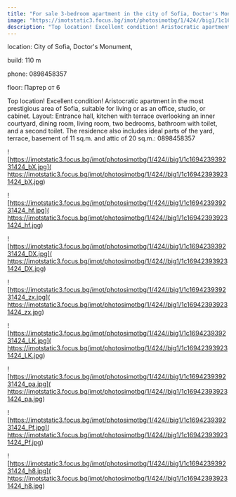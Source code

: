 ```yaml
---
title: "For sale 3-bedroom apartment in the city of Sofia, Doctor's Monument - 110 sq.m / 450000 EUR :: imot.bg Advertisement"
image: "https://imotstatic3.focus.bg/imot/photosimotbg/1/424//big1/1c169423939231424_OH.jpg"
description: "Top location! Excellent condition! Aristocratic apartment in the most prestigious area of Sofia, suitable for living or as an office, studio, or cabinet. Layout: Entrance hall, kitchen with terrace overlooking an inner courtyard, dining room, living room, two bedrooms, bathroom with toilet, and a second toilet. The residence also includes ideal parts of the yard, terrace, basement of 11 sq.m. and attic of 20 sq.m.: 0898458357"
---
```


location: City of Sofia, Doctor's Monument,

build: 110 m

phone: 0898458357

floor: Партер от 6

Top location! Excellent condition! Aristocratic apartment in the most prestigious area of Sofia, suitable for living or as an office, studio, or cabinet. Layout: Entrance hall, kitchen with terrace overlooking an inner courtyard, dining room, living room, two bedrooms, bathroom with toilet, and a second toilet. The residence also includes ideal parts of the yard, terrace, basement of 11 sq.m. and attic of 20 sq.m.: 0898458357


![https://imotstatic3.focus.bg/imot/photosimotbg/1/424//big1/1c169423939231424_bX.jpg]( https://imotstatic3.focus.bg/imot/photosimotbg/1/424//big1/1c169423939231424_bX.jpg)


![https://imotstatic3.focus.bg/imot/photosimotbg/1/424//big1/1c169423939231424_hf.jpg]( https://imotstatic3.focus.bg/imot/photosimotbg/1/424//big1/1c169423939231424_hf.jpg)


![https://imotstatic3.focus.bg/imot/photosimotbg/1/424//big1/1c169423939231424_DX.jpg]( https://imotstatic3.focus.bg/imot/photosimotbg/1/424//big1/1c169423939231424_DX.jpg)


![https://imotstatic3.focus.bg/imot/photosimotbg/1/424//big1/1c169423939231424_zx.jpg]( https://imotstatic3.focus.bg/imot/photosimotbg/1/424//big1/1c169423939231424_zx.jpg)


![https://imotstatic3.focus.bg/imot/photosimotbg/1/424//big1/1c169423939231424_LK.jpg]( https://imotstatic3.focus.bg/imot/photosimotbg/1/424//big1/1c169423939231424_LK.jpg)


![https://imotstatic3.focus.bg/imot/photosimotbg/1/424//big1/1c169423939231424_pa.jpg]( https://imotstatic3.focus.bg/imot/photosimotbg/1/424//big1/1c169423939231424_pa.jpg)


![https://imotstatic3.focus.bg/imot/photosimotbg/1/424//big1/1c169423939231424_Pf.jpg]( https://imotstatic3.focus.bg/imot/photosimotbg/1/424//big1/1c169423939231424_Pf.jpg)


![https://imotstatic3.focus.bg/imot/photosimotbg/1/424//big1/1c169423939231424_h8.jpg]( https://imotstatic3.focus.bg/imot/photosimotbg/1/424//big1/1c169423939231424_h8.jpg)


